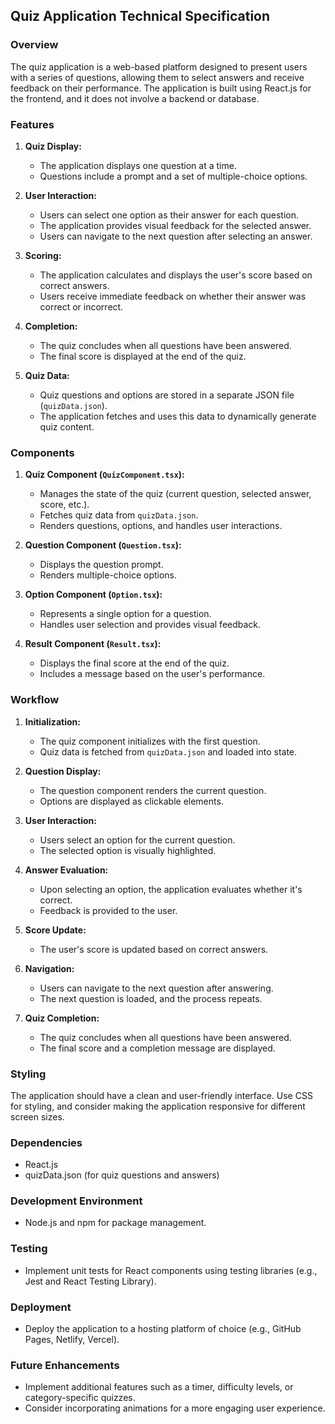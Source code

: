 ## Quiz Application Technical Specification

### Overview

The quiz application is a web-based platform designed to present users with a series of questions, allowing them to select answers and receive feedback on their performance. The application is built using React.js for the frontend, and it does not involve a backend or database.

### Features

1. **Quiz Display:**

    - The application displays one question at a time.
    - Questions include a prompt and a set of multiple-choice options.

2. **User Interaction:**

    - Users can select one option as their answer for each question.
    - The application provides visual feedback for the selected answer.
    - Users can navigate to the next question after selecting an answer.

3. **Scoring:**

    - The application calculates and displays the user's score based on correct answers.
    - Users receive immediate feedback on whether their answer was correct or incorrect.

4. **Completion:**

    - The quiz concludes when all questions have been answered.
    - The final score is displayed at the end of the quiz.

5. **Quiz Data:**
    - Quiz questions and options are stored in a separate JSON file (`quizData.json`).
    - The application fetches and uses this data to dynamically generate quiz content.

### Components

1. **Quiz Component (`QuizComponent.tsx`):**

    - Manages the state of the quiz (current question, selected answer, score, etc.).
    - Fetches quiz data from `quizData.json`.
    - Renders questions, options, and handles user interactions.

2. **Question Component (`Question.tsx`):**

    - Displays the question prompt.
    - Renders multiple-choice options.

3. **Option Component (`Option.tsx`):**

    - Represents a single option for a question.
    - Handles user selection and provides visual feedback.

4. **Result Component (`Result.tsx`):**
    - Displays the final score at the end of the quiz.
    - Includes a message based on the user's performance.

### Workflow

1. **Initialization:**

    - The quiz component initializes with the first question.
    - Quiz data is fetched from `quizData.json` and loaded into state.

2. **Question Display:**

    - The question component renders the current question.
    - Options are displayed as clickable elements.

3. **User Interaction:**

    - Users select an option for the current question.
    - The selected option is visually highlighted.

4. **Answer Evaluation:**

    - Upon selecting an option, the application evaluates whether it's correct.
    - Feedback is provided to the user.

5. **Score Update:**

    - The user's score is updated based on correct answers.

6. **Navigation:**

    - Users can navigate to the next question after answering.
    - The next question is loaded, and the process repeats.

7. **Quiz Completion:**
    - The quiz concludes when all questions have been answered.
    - The final score and a completion message are displayed.

### Styling

The application should have a clean and user-friendly interface. Use CSS for styling, and consider making the application responsive for different screen sizes.

### Dependencies

-   React.js
-   quizData.json (for quiz questions and answers)

### Development Environment

-   Node.js and npm for package management.

### Testing

-   Implement unit tests for React components using testing libraries (e.g., Jest and React Testing Library).

### Deployment

-   Deploy the application to a hosting platform of choice (e.g., GitHub Pages, Netlify, Vercel).

### Future Enhancements

-   Implement additional features such as a timer, difficulty levels, or category-specific quizzes.
-   Consider incorporating animations for a more engaging user experience.
